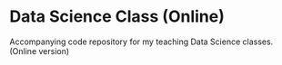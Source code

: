 # Data Science Class (Online)

Accompanying code repository for my teaching Data Science classes. (Online version)